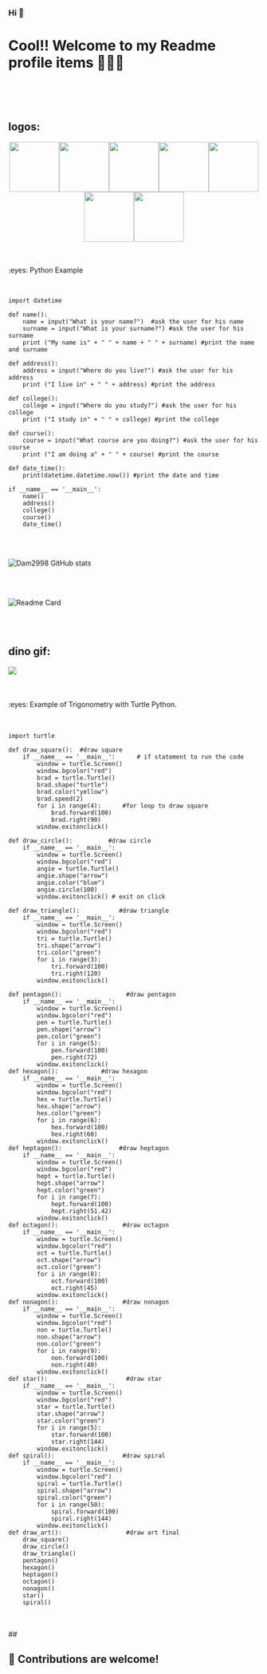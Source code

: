 ### Hi  👋
# Cool!! Welcome to my Readme profile items :tada::tada::tada:

<br>
<br>
<br>

## logos:
<p align="center">
  <img src="https://media3.giphy.com/media/ln7z2eWriiQAllfVcn/200w.webp" width="100"><img src="https://i.giphy.com/media/LMt9638dO8dftAjtco/200.webp" width="100"><img src="https://i.giphy.com/media/eNAsjO55tPbgaor7ma/200w.webp" width="100"><img src="https://i.giphy.com/media/VgGthkhUvGgOit7Y9i/200.webp" width="100"><img src="https://media3.giphy.com/media/kdFc8fubgS31b8DsVu/giphy.webp" width="100"><img src="https://i.giphy.com/media/KzJkzjggfGN5Py6nkT/200.webp" width="100"><img src="https://i.giphy.com/media/IdyAQJVN2kVPNUrojM/200.webp" width="100">
</p>
<br>
<br>   

<summary>:eyes: Python Example </summary>
<br>

##
``` 
import datetime

def name():
    name = input("What is your name?")  #ask the user for his name
    surname = input("What is your surname?") #ask the user for his surname
    print ("My name is" + " " + name + " " + surname) #print the name and surname
    
def address():
    address = input("Where do you live?") #ask the user for his address
    print ("I live in" + " " + address) #print the address

def college():
    college = input("Where do you study?") #ask the user for his college
    print ("I study in" + " " + college) #print the college
    
def course():
    course = input("What course are you doing?") #ask the user for his course
    print ("I am doing a" + " " + course) #print the course

def date_time():
    print(datetime.datetime.now()) #print the date and time

if __name__ == '__main__':
    name()
    address()
    college()
    course()
    date_time()
```
<br>
<br>   

![Dam2998 GitHub stats](https://github-readme-stats.vercel.app/api?username=Dm2998&theme=radical&show_icons=true)

<br>
<br>   

![Readme Card](https://github-readme-stats.vercel.app/api/pin/?username=Dm2998&repo=github-readme-stats)

<br>
<br>



## dino gif:
 <img align="center" src="https://github.com/saadeghi/saadeghi/blob/master/dino.gif" />
<br>
<br> 

<br>
<br>   

<summary>:eyes: Example of Trigonometry with Turtle Python. </summary>
<br>
<br>  

```
import turtle

def draw_square():  #draw square
    if __name__ == '__main__':      # if statement to run the code
        window = turtle.Screen()
        window.bgcolor("red")
        brad = turtle.Turtle()
        brad.shape("turtle")
        brad.color("yellow")
        brad.speed(2)
        for i in range(4):      #for loop to draw square
            brad.forward(100)
            brad.right(90)
        window.exitonclick()
        
def draw_circle():          #draw circle
    if __name__ == '__main__':    
        window = turtle.Screen()
        window.bgcolor("red")
        angie = turtle.Turtle()
        angie.shape("arrow")
        angie.color("blue")
        angie.circle(100)
        window.exitonclick() # exit on click
        
def draw_triangle():           #draw triangle
    if __name__ == '__main__':
        window = turtle.Screen()
        window.bgcolor("red")
        tri = turtle.Turtle()
        tri.shape("arrow")
        tri.color("green")
        for i in range(3):        
            tri.forward(100)
            tri.right(120)
        window.exitonclick()
        
def pentagon():                  #draw pentagon
    if __name__ == '__main__':
        window = turtle.Screen()
        window.bgcolor("red")
        pen = turtle.Turtle()
        pen.shape("arrow")
        pen.color("green")
        for i in range(5):        
            pen.forward(100)
            pen.right(72)
        window.exitonclick()
def hexagon():            #draw hexagon
    if __name__ == '__main__':
        window = turtle.Screen()
        window.bgcolor("red")
        hex = turtle.Turtle()
        hex.shape("arrow")
        hex.color("green")
        for i in range(6):        
            hex.forward(100)
            hex.right(60)
        window.exitonclick()
def heptagon():                #draw heptagon
    if __name__ == '__main__':
        window = turtle.Screen()
        window.bgcolor("red")
        hept = turtle.Turtle()
        hept.shape("arrow")
        hept.color("green")
        for i in range(7):        
            hept.forward(100)
            hept.right(51.42)
        window.exitonclick()
def octagon():                  #draw octagon
    if __name__ == '__main__':
        window = turtle.Screen()
        window.bgcolor("red")
        oct = turtle.Turtle()
        oct.shape("arrow")
        oct.color("green")
        for i in range(8):        
            oct.forward(100)
            oct.right(45)
        window.exitonclick()
def nonagon():                  #draw nonagon
    if __name__ == '__main__':
        window = turtle.Screen()
        window.bgcolor("red")
        non = turtle.Turtle()
        non.shape("arrow")
        non.color("green")
        for i in range(9):        
            non.forward(100)
            non.right(40)
        window.exitonclick()
def star():                      #draw star
    if __name__ == '__main__':
        window = turtle.Screen()
        window.bgcolor("red")
        star = turtle.Turtle()
        star.shape("arrow")
        star.color("green")
        for i in range(5):        
            star.forward(100)
            star.right(144)
        window.exitonclick()
def spiral():                   #draw spiral
    if __name__ == '__main__':
        window = turtle.Screen()
        window.bgcolor("red")
        spiral = turtle.Turtle()
        spiral.shape("arrow")
        spiral.color("green")
        for i in range(50):        
            spiral.forward(100)
            spiral.right(144)
        window.exitonclick()
def draw_art():                  #draw art final
    draw_square()
    draw_circle()
    draw_triangle()
    pentagon()
    hexagon()
    heptagon()
    octagon()
    nonagon()
    star()
    spiral()

```

<br>
<br>   
##


## :sparkling_heart: Contributions are welcome!



<br>
<br>   

<!--
**Dm2998/Dm2998** is a ✨ _special_ ✨ repository because its `README.md` (this file) appears on your GitHub profile.
